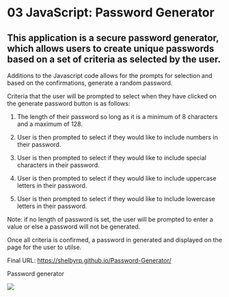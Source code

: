 # 03 JavaScript: Password Generator

## This application is a secure password generator, which allows users to create unique passwords based on a set of criteria as selected by the user.  

Additions to the Javascript code allows for the prompts for selection and based on the confirmations, generate a random password. 

Criteria that the user will be prompted to select when they have clicked on the generate password button is as follows:

1. The length of their password so long as it is a minimum of 8 characters and a maximum of 128.

2. User is then prompted to select if they would like to include numbers in their password.

3. User is then prompted to select if they would like to include special characters in their password.

4. User is then prompted to select if they would like to include uppercase letters in their password.

5. User is then prompted to select if they would like to include lowercase letters in their password.

Note: if no length of password is set, the user will be prompted to enter a value or else a password will not be generated.

Once all criteria is confirmed, a password in generated and displayed on the page for the user to utilse.


Final URL: https://shelbyrp.github.io/Password-Generator/

Password generator 

![](.assets/images/03-javascript-homework-demo.png)